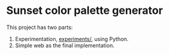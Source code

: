 # Sunset color palette generator

This project has two parts:
1) Experimentation, [experiments/](experiments/), using Python.
2) Simple web as the final implementation.